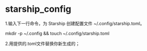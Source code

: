 # starship_config

1.输入下一行命令，为 Starship 创建配置文件 ~/.config/starship.toml。

  mkdir -p ~/.config && touch ~/.config/starship.toml

2.用提供的.toml文件替换你新生成的；
